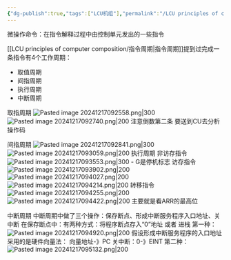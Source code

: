 ```yaml
---
{"dg-publish":true,"tags":["LCU机组"],"permalink":"/LCU principles of computer composition/微操作命令的分析/","dgPassFrontmatter":true,"noteIcon":""}
---
```



微操作命令：在指令解释过程中由控制单元发出的一些指令

[[LCU principles of computer composition/指令周期\|指令周期]]提到过完成一条指令有4个工作周期：
- 取值周期
- 间指周期
- 执行周期
- 中断周期

取指周期
![Pasted image 20241217092558.png|300](/img/user/accessory/Pasted%20image%2020241217092558.png)
![Pasted image 20241217092740.png|200](/img/user/accessory/Pasted%20image%2020241217092740.png)
注意倒数第二条 要送到CU去分析操作码

间指周期
![Pasted image 20241217092841.png|300](/img/user/accessory/Pasted%20image%2020241217092841.png)
 ![Pasted image 20241217093059.png|200](/img/user/accessory/Pasted%20image%2020241217093059.png)
 执行周期
 非访存指令
	 ![Pasted image 20241217093553.png|300](/img/user/accessory/Pasted%20image%2020241217093553.png)
	 - G是停机标志
访存指令
	![Pasted image 20241217093902.png|200](/img/user/accessory/Pasted%20image%2020241217093902.png)
	![Pasted image 20241217094027.png|200](/img/user/accessory/Pasted%20image%2020241217094027.png)
	![Pasted image 20241217094214.png|200](/img/user/accessory/Pasted%20image%2020241217094214.png)
转移指令
	![Pasted image 20241217094255.png|200](/img/user/accessory/Pasted%20image%2020241217094255.png)
	![Pasted image 20241217094422.png|200](/img/user/accessory/Pasted%20image%2020241217094422.png)
	主要就是看ARR的最高位

中断周期
	中断周期中做了三个操作：保存断点、形成中断服务程序入口地址、关中断
	在保存断点中：有两种方式：将程序断点存入“0”地址    或者   进栈
	第一种：
	![Pasted image 20241217094920.png|200](/img/user/accessory/Pasted%20image%2020241217094920.png)
	假设形成中断服务程序的入口地址采用的是硬件向量法：
	向量地址-》PC
	关中断：0-》EINT
	第二种：
	![Pasted image 20241217095132.png|200](/img/user/accessory/Pasted%20image%2020241217095132.png)